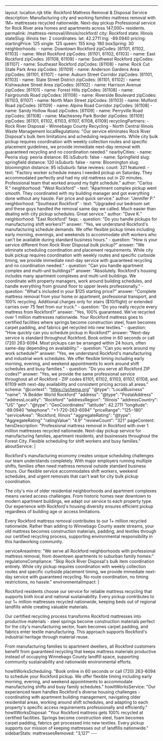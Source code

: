 ---
layout: location.njk
title: Rockford Mattress Removal & Disposal Service
description: Manufacturing city and working families mattress removal with 1M+ mattresses recycled nationwide. Next-day pickup Professional service for Rock River area homes and apartments across 147,000+ residents.
permalink: /mattress-removal/illinois/rockford/
city: Rockford state: Illinois stateSlug: illinois tier: 2 coordinates: lat: 42.2711 lng: -89.0940 pricing: startingPrice: 125 single: 125 queen: 155 king: 180 boxSpring: 30 neighborhoods: - name: Downtown Rockford zipCodes: [61101, 61102, 61103] - name: West Rockford zipCodes: [61101, 61102, 61103] - name: East Rockford zipCodes: [61108, 61109] - name: Southwest Rockford zipCodes: [61107] - name: Southeast Rockford zipCodes: [61108] - name: Rock Cut State Park Area zipCodes: [61109] - name: Anderson Gardens Area zipCodes: [61101, 61107] - name: Auburn Street Corridor zipCodes: [61101, 61103] - name: State Street District zipCodes: [61101, 61102] - name: Kishwaukee Street Area zipCodes: [61102] - name: Harrison Avenue zipCodes: [61101] - name: Forest Hills zipCodes: [61108] - name: Fairgrounds Road zipCodes: [61108] - name: Riverside Boulevard zipCodes: [61103, 61107] - name: North Main Street zipCodes: [61103] - name: Mulford Road zipCodes: [61109] - name: Alpine Road Corridor zipCodes: [61108] - name: Sandy Hollow Road zipCodes: [61109] - name: Perryville Road zipCodes: [61108] - name: Machesney Park Border zipCodes: [61109] zipCodes: [61101, 61102, 61103, 61107, 61108, 61109] recyclingPartners: - Rock River Disposal - Winnebago County Recycling - North Central Illinois Waste Management localRegulations: "Our service eliminates Rock River Disposal's bulk item limitations and scheduling requirements. While city bulk pickup requires coordination with weekly collection routes and specific placement guidelines, we provide immediate next-day removal with guaranteed recycling and no coordination needed." nearbyCities: - name: Peoria slug: peoria distance: 85 isSuburb: false - name: Springfield slug: springfield distance: 120 isSuburb: false - name: Bloomington slug: bloomington distance: 95 isSuburb: false reviews: count: 321 featured: - text: "Factory worker schedule means I needed pickup on Saturday. They accommodated perfectly and had my old mattress out in 20 minutes. Professional team that worked around my tight schedule." author: "Carlos R." neighborhood: "West Rockford" - text: "Apartment complex pickup went smooth. They coordinated with my building manager and got everything done without any hassle. Fair price and quick service." author: "Jennifer P." neighborhood: "Southeast Rockford" - text: "Upgraded our bedroom set and these guys handled the removal same day we called. Much easier than dealing with city pickup schedules. Great service." author: "Dave K." neighborhood: "East Rockford" faqs: - question: "Do you handle pickups for manufacturing shift workers?" answer: "Yes, we understand Rockford's manufacturing schedule demands. We offer flexible pickup times including early morning, evenings, and weekends to accommodate shift workers who can't be available during standard business hours." - question: "How is your service different from Rock River Disposal bulk pickup?" answer: "We eliminate scheduling coordination and placement requirements. While city bulk pickup requires coordination with weekly routes and specific curbside timing, we provide immediate next-day service with guaranteed recycling and no coordination needed." - question: "Can you handle apartment complex and multi-unit buildings?" answer: "Absolutely. Rockford's housing includes many apartment complexes and multi-unit buildings. We coordinate with property managers, work around building schedules, and handle everything from ground floor to upper levels professionally." - question: "What's included in your $125 starting price?" answer: "Complete mattress removal from your home or apartment, professional transport, and 100% recycling. Additional charges only for stairs ($10/flight) or extended carries over 75 feet from our truck." - question: "Do you really recycle every mattress from Rockford?" answer: "Yes, 100% guaranteed. We've recycled over 1 million mattresses nationwide. Your Rockford mattress goes to certified facilities where springs become construction steel, foam becomes carpet padding, and fabrics get recycled into new textiles." - question: "How quickly can you schedule pickup in Rockford?" answer: "Next-day service is standard throughout Rockford. Book online in 60 seconds or call (720) 263-6094. Most pickups can be arranged within 24 hours, often same-day depending on availability." - question: "Can you work around my work schedule?" answer: "Yes, we understand Rockford's manufacturing and industrial work schedules. We offer flexible timing including early morning, evening, and weekend appointments to work around shift schedules and busy families." - question: "Do you serve all Rockford ZIP codes?" answer: "Yes, we provide the same professional service throughout all of Rockford - ZIP codes 61101, 61102, 61103, 61107, 61108, and 61109 with next-day availability and consistent pricing across all areas." schema: "@context": "https://schema.org" "@type": "LocalBusiness" "name": "A Bedder World Rockford" "address": "@type": "PostalAddress" "addressLocality": "Rockford" "addressRegion": "Illinois" "addressCountry": "US" "geo": "@type": "GeoCoordinates" "latitude": 42.2711 "longitude": -89.0940 "telephone": "+1-720-263-6094" "priceRange": "$125-$180" "serviceArea": "Rockford, Illinois" "aggregateRating": "@type": "AggregateRating" "ratingValue": "4.9" "reviewCount": "321" pageContent: heroDescription: "Professional mattress removal in Rockford with over 1 million mattresses recycled nationwide. Next-day pickup service for manufacturing families, apartment residents, and businesses throughout the Forest City. Flexible scheduling for shift workers and busy families." aboutService: | <p>Rockford's manufacturing economy creates unique scheduling challenges our team understands completely. With major employers running multiple shifts, families often need mattress removal outside standard business hours. Our flexible service accommodates shift workers, weekend schedules, and urgent removals that can't wait for city bulk pickup coordination.</p> <p>The city's mix of older residential neighborhoods and apartment complexes means varied access challenges. From historic homes near downtown to modern apartment buildings, we adapt our service to each property type. Our experience with Rockford's housing diversity ensures efficient pickup regardless of building age or access limitations.</p> <p>Every Rockford mattress removal contributes to our 1+ million recycled nationwide. Rather than adding to Winnebago County waste streams, your old mattress becomes construction materials, padding, and textiles through our certified recycling process, supporting environmental responsibility in this hardworking community.</p> serviceAreasIntro: "We serve all Rockford neighborhoods with professional mattress removal, from downtown apartments to suburban family homes:" regulationsCompliance: "Skip Rock River Disposal's bulk item coordination entirely. While city pickup requires coordination with weekly collection routes and specific curbside placement timing, we provide immediate next-day service with guaranteed recycling. No route coordination, no timing restrictions, no hassle." environmentalImpact: | <p>Rockford residents choose our service for reliable mattress recycling that supports both local and national sustainability. Every pickup contributes to our 1+ million mattresses recycled nationwide, keeping beds out of regional landfills while creating valuable materials.</p> <p>Our certified recycling process transforms Rockford mattresses into productive materials - steel springs become construction materials perfect for the city's manufacturing sector, foam becomes carpet padding, and fabrics enter textile manufacturing. This approach supports Rockford's industrial heritage through material reuse.</p> <p>From manufacturing families to apartment dwellers, all Rockford customers benefit from guaranteed recycling that keeps mattress materials productive instead of occupying Winnebago County landfill space, supporting community sustainability and nationwide environmental efforts.</p> howItWorksScheduling: "Book online in 60 seconds or call (720) 263-6094 to schedule your Rockford pickup. We offer flexible timing including early morning, evening, and weekend appointments to accommodate manufacturing shifts and busy family schedules." howItWorksService: "Our experienced team handles Rockford's diverse housing challenges - coordinating with apartment building management, navigating older residential areas, working around shift schedules, and adapting to each property's specific access requirements professionally and efficiently." howItWorksDisposal: "Your Rockford mattress gets 100% recycled at certified facilities. Springs become construction steel, foam becomes carpet padding, fabrics get processed into new textiles. Every pickup supports our mission of keeping mattresses out of landfills nationwide." sidebarStats: mattressesRemoved: "3,127" ---